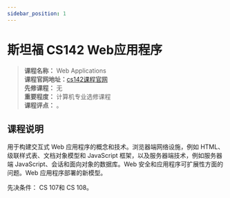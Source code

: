 ```yaml
---
sidebar_position: 1
---
```


# 斯坦福 CS142 Web应用程序
 



>**课程名称：** Web Applications     
**课程官网地址：**[cs142课程官网](https://web.stanford.edu/class/cs142/)  
**先修课程：** 无  
**重要程度：** 计算机专业选修课程     
**课程评点：** 。     

## 课程说明
用于构建交互式 Web 应用程序的概念和技术。浏览器端网络设施，例如 HTML、级联样式表、文档对象模型和 JavaScript 框架，以及服务器端技术，例如服务器端 JavaScript、会话和面向对象的数据库。Web 安全和应用程序可扩展性方面的问题。Web 应用程序部署的新模型。

先决条件： CS 107和 CS 108。


<Comment></Comment>

